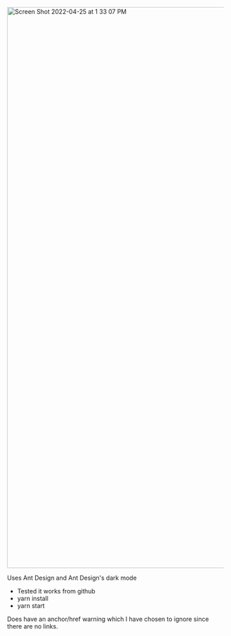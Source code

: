 
<img width="1307" alt="Screen Shot 2022-04-25 at 1 33 07 PM" src="https://user-images.githubusercontent.com/55119946/165176257-7e3d32b4-225a-449b-970c-61da37a1c01e.png">

Uses Ant Design and Ant Design's dark mode
- Tested it works from github
- yarn install
- yarn start

Does have an anchor/href warning which I have chosen to ignore since there are no links.
